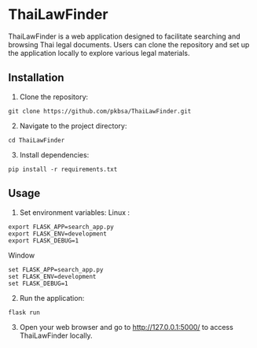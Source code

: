 # ThaiLawFinder

ThaiLawFinder is a web application designed to facilitate searching and browsing Thai legal documents. Users can clone the repository and set up the application locally to explore various legal materials.

## Installation

1. Clone the repository:
```
git clone https://github.com/pkbsa/ThaiLawFinder.git
```

2. Navigate to the project directory:
```
cd ThaiLawFinder
```

3. Install dependencies:
```
pip install -r requirements.txt
```

## Usage

1. Set environment variables:
Linux : 
```
export FLASK_APP=search_app.py
export FLASK_ENV=development
export FLASK_DEBUG=1
```

Window
```
set FLASK_APP=search_app.py
set FLASK_ENV=development
set FLASK_DEBUG=1
```

2. Run the application:
```
flask run
```

3. Open your web browser and go to http://127.0.0.1:5000/ to access ThaiLawFinder locally.

